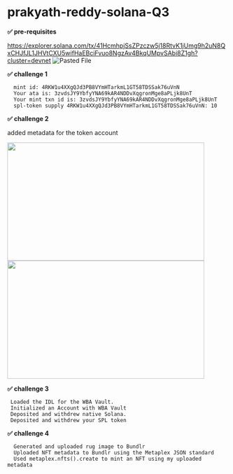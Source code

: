 # prakyath-reddy-solana-Q3

**✅ pre-requisites** 

https://explorer.solana.com/tx/41HcmhpjSsZPzczw5j18RtvK1jUmg9h2uN8QxCHJfJL1JHVtCXU5wifHaEBciFvuo8NgzAv4BkqUMpvSAbi8Z1gh?cluster=devnet
![Pasted File](https://github.com/Web3-Builders-Alliance/prakyath-reddy-solana-Q3/assets/40018628/e6f2bd35-ec52-4b48-b15d-c9b880d6492a)

**✅ challenge 1**
```
  mint id: 4RKW1u4XXgQJd3PB8VYmHTarkmL1GT58TDSSak76uVnN
  Your ata is: 3zvdsJY9YbfyYNA69kAR4NDDvXqgronMge8aPLjk8UnT
  Your mint txn id is: 3zvdsJY9YbfyYNA69kAR4NDDvXqgronMge8aPLjk8UnT
  spl-token supply 4RKW1u4XXgQJd3PB8VYmHTarkmL1GT58TDSSak76uVnN: 10
```

**✅ challenge 2**

added metadata for the token account

<img src="https://github.com/Web3-Builders-Alliance/prakyath-reddy-solana-Q3/assets/40018628/fadb757d-972e-479e-a57b-7de7f7e15a2e" width="450" height="270" />
<img src="https://github.com/Web3-Builders-Alliance/prakyath-reddy-solana-Q3/assets/40018628/5a938f65-06eb-4391-a100-77644074bedf" width="450" height="270" />

**✅ challenge 3**
```
 Loaded the IDL for the WBA Vault. 
 Initialized an Account with WBA Vault
 Deposited and withdrew native Solana.
 Deposited and withdrew your SPL token
```

**✅ challenge 4**
```
  Generated and uploaded rug image to Bundlr
  Uploaded NFT metadata to Bundlr using the Metaplex JSON standard
  Used metaplex.nfts().create to mint an NFT using my uploaded metadata
```

